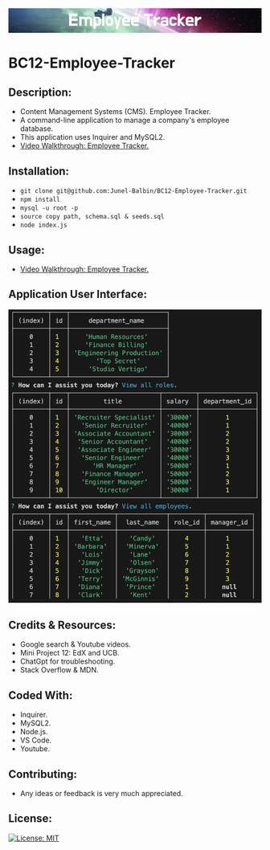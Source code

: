 <img src="./assets/images/banner.png">

# BC12-Employee-Tracker

## Description:
* Content Management Systems (CMS). Employee Tracker.
* A command-line application to manage a company's employee database.
* This application uses Inquirer and MySQL2.
* [Video Walkthrough: Employee Tracker.](https://youtu.be/Z6OYVvLMlmw)


## Installation:
* `git clone git@github.com:Junel-Balbin/BC12-Employee-Tracker.git`
* `npm install`
* `mysql -u root -p`
* `source copy path, schema.sql & seeds.sql`
* `node index.js`


## Usage:
* [Video Walkthrough: Employee Tracker.](https://youtu.be/Z6OYVvLMlmw)

## Application User Interface:
<img src="./assets/images/screenshot.png">

## Credits & Resources:
* Google search & Youtube videos.
* Mini Project 12: EdX and UCB.
* ChatGpt for troubleshooting.
* Stack Overflow & MDN.

## Coded With:
* Inquirer.
* MySQL2.
* Node.js.
* VS Code.
* Youtube.

## Contributing:
* Any ideas or feedback is very much appreciated.

## License:
[![License: MIT](https://img.shields.io/badge/License-MIT-yellow.svg)](https://opensource.org/licenses/MIT)